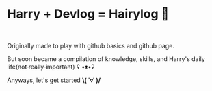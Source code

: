 # Harry + Devlog = Hairylog 💬  

<br>

Originally made to play with github basics and github page.  

But soon became a compilation of knowledge, skills, and Harry's daily life(~~not really important~~) ʕ •ᴥ•ʔ  

Anyways, let's get started **\\( ˙▿˙ )/**
